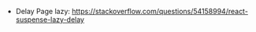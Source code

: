 <!--  -->

- Delay Page lazy: https://stackoverflow.com/questions/54158994/react-suspense-lazy-delay

